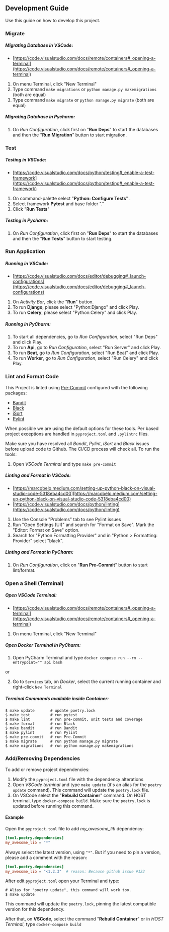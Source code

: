 ## Development Guide

Use this guide on how to develop this project.

### Migrate

##### Migrating Database in VSCode:

* [https://code.visualstudio.com/docs/remote/containers#_opening-a-terminal](https://code.visualstudio.com/docs/remote/containers#_opening-a-terminal)

1. On menu Terminal, click "New Terminal"
2. Type command `make migrations` or `python manage.py makemigrations`
   (both are equal)
3. Type command `make migrate` or `python manage.py migrate` (both are
   equal)

##### Migrating Database in Pycharm:

1. On *Run Configuration*, click first on "**Run Deps**" to start the
   databases and then the "**Run Migration**" button to start migration.

### Test

##### Testing in VSCode:

* [https://code.visualstudio.com/docs/python/testing#_enable-a-test-framework](https://code.visualstudio.com/docs/python/testing#_enable-a-test-framework)

1. On command-palette select "**Python: Configure Tests**" .
2. Select framework **Pytest** and base folder "."
3. Click "**Run Tests**"

##### Testing in Pycharm:

1. On *Run Configuration*, click first on "**Run Deps**" to start the
   databases and then the "**Run Tests**" button to start testing.

### Run Application

##### Running in VSCode:

* [https://code.visualstudio.com/docs/editor/debugging#_launch-configurations](https://code.visualstudio.com/docs/editor/debugging#_launch-configurations)

1. On *Activity Bar*, click the "**Run**" button.
2. To run **Django**, please select "Python:Django" and click Play.
3. To run **Celery**, please select "Python:Celery" and click Play.

##### Running in PyCharm:

1. To start all dependencies, go to *Run Configuration*, select "Run
   Deps" and click Play.
2. To run **Api**, go to *Run Configuration*, select "Run Server" and
   click Play.
3. To run **Beat**, go to *Run Configuration*, select "Run Beat" and
   click Play.
4. To run **Worker**, go to *Run Configuration*, select "Run Celery" and
   click Play.

### Lint and Format Code

This Project is linted using [Pre-Commit](https://pre-commit.com/)
configured with the following packages:

* [Bandit](https://bandit.readthedocs.io/en/latest/)
* [Black](https://black.readthedocs.io/en/stable/?badge=stable)
* [iSort](https://github.com/PyCQA/isort)
* [Pylint](https://www.pylint.org/)

When possible we are using the default options for these tools. Per
based project exceptions are handled in `pyproject.toml` and `.pylintrc`
files.

Make sure you have resolved all *Bandit*, *Pylint*, *iSort* and *Black*
issues before upload code to Github. The CI/CD process will check all.
To run the tools:

1. Open *VSCode Terminal* and type `make pre-commit`

##### Linting and Format in VSCode:

* [https://marcobelo.medium.com/setting-up-python-black-on-visual-studio-code-5318eba4cd00](https://marcobelo.medium.com/setting-up-python-black-on-visual-studio-code-5318eba4cd00)
* [https://code.visualstudio.com/docs/python/linting](https://code.visualstudio.com/docs/python/linting)

1. Use the Console "Problems" tab to see Pylint issues
2. Run "Open Settings (UI)" and search for "Format on Save". Mark the
   "Editor: Format on Save" option.
3. Search for "Python Formatting Provider" and in "Python > Formatting:
   Provider" select "black".

##### Linting and Format in PyCharm:

1. On *Run Configuration*, click on "**Run Pre-Commit**" button to start
   lint/format.

### Open a Shell (Terminal)

##### Open VSCode Terminal:

* [https://code.visualstudio.com/docs/remote/containers#_opening-a-terminal](https://code.visualstudio.com/docs/remote/containers#_opening-a-terminal)

1. On menu Terminal, click "New Terminal"

##### Open Docker Terminal in PyCharm:

1. Open PyCharm Terminal and type `docker compose run --rm
   --entrypoint="" api bash`

or

2. Go to `Services` tab, on *Docker*, select the current running
   container and right-click `New Terminal`

##### Terminal Commands available inside Container:

```shell
$ make update       # update poetry.lock
$ make test         # run pytest
$ make lint         # run pre-commit, unit tests and coverage
$ make format       # run Black
$ make bandit       # run Bandit
$ make pylint       # run Pylint
$ make pre-commit   # run Pre-Commit
$ make migrate      # run python manage.py migrate
$ make migrations   # run python manage.py makemigrations
```

### Add/Removing Dependencies

To add or remove project dependencies:

1. Modify the `pyproject.toml` file with the dependency alterations
2. Open *VSCode terminal* and type `make update` (it's an alias for the
   `poetry update` command). This command will update the `poetry.lock`
   file.
3. On VSCode select the "**Rebuild Container**" command. On HOST
   terminal, type `docker-compose build`. Make sure the `poetry.lock` is
   updated before running this command.

#### Example

Open the `pyproject.toml` file to add *my_awesome_lib* dependency:

```toml
[tool.poetry.dependencies]
my_awesome_lib = "*"
```

Always select the latest version, using `"*"`. But if you need to pin a
version, please add a comment with the reason:

```toml
[tool.poetry.dependencies]
my_awesome_lib = "<1.2.3"  # reason: Because github issue #123
```

After edit `pyproject.toml` open your Terminal and type:

```shell
# Alias for "poetry update", this command will work too.
$ make update
```

This command will update the `poetry.lock`, pinning the latest
compatible version for this dependency.

After that, on **VSCode**, select the command "**Rebuild Container**" or
in *HOST Terminal*, type `docker-compose build`
